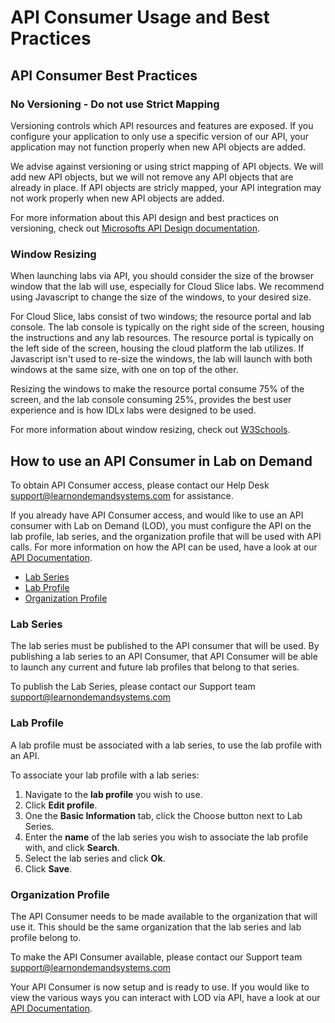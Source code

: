 # API Consumer Usage and Best Practices

## API Consumer Best Practices

### No Versioning - Do not use Strict Mapping

Versioning controls which API resources and features are exposed. If you configure your application to only use a specific version of our API, your application may not function properly when new API objects are added.  

We advise against versioning or using strict mapping of API objects. We will add new API objects, but we will not remove any API objects that are already in place. If API objects are stricly mapped, your API integration may not work properly when new API objects are added.

For more information about this API design and best practices on versioning, check out [Microsofts API Design documentation](https://docs.microsoft.com/en-us/azure/architecture/best-practices/api-design#no-versioning).

### Window Resizing

When launching labs via API, you should consider the size of the browser window that the lab will use, especially for Cloud Slice labs. We recommend using Javascript to change the size of the windows, to your desired size. 

For Cloud Slice, labs consist of two windows; the resource portal and lab console. The lab console is typically on the right side of the screen, housing the instructions and any lab resources. The resource portal is typically on the left side of the screen, housing the cloud platform the lab utilizes. If Javascript isn't used to re-size the windows, the lab will launch with both windows at the same size, with one on top of the other. 

Resizing the windows to make the resource portal consume 75% of the screen, and the lab console consuming 25%, provides the best user experience and is how IDLx labs were designed to be used. 

For more information about window resizing, check out [W3Schools](https://www.w3schools.com/jsref/met_win_resizeto.asp).

## How to use an API Consumer in Lab on Demand

To obtain API Consumer access, please contact our Help Desk <a href="mailto:support@learnondemandsystems.com">support@learnondemandsystems.com</a> for assistance.

If you already have API Consumer access, and would like to use an API consumer with Lab on Demand (LOD), you must configure the API on the lab profile, lab series, and the organization profile that will be used with API calls. For more information on how the API can be used, have a look at our [API Documentation](lod-api/lod-api-main.md). 

- [Lab Series](#lab-series)
- [Lab Profile](#lab-profile)
- [Organization Profile](#organization-profile)

### Lab Series

The lab series must be published to the API consumer that will be used. By publishing a lab series to an API Consumer, that API Consumer will be able to launch any current and future lab profiles that belong to that series. 

To publish the Lab Series, please contact our Support team <a href="mailto:support@learnondemandsystems.com">support@learnondemandsystems.com</a>

### Lab Profile

A lab profile must be associated with a lab series, to use the lab profile with an API.

To associate your lab profile with a lab series:

1. Navigate to the **lab profile** you wish to use.
1. Click **Edit profile**.
1. One the **Basic Information** tab, click the Choose button next to Lab Series.
1. Enter the **name** of the lab series you wish to associate the lab profile with, and click **Search**. 
1. Select the lab series and click **Ok**.
1. Click **Save**.

### Organization Profile

The API Consumer needs to be made available to the organization that will use it. This should be the same organization that the lab series and lab profile belong to. 

To make the API Consumer available, please contact our Support team <a href="mailto:support@learnondemandsystems.com">support@learnondemandsystems.com</a>

Your API Consumer is now setup and is ready to use. If you would like to view the various ways you can interact with LOD via API, have a look at our [API Documentation](lod-api/lod-api-main.md).
